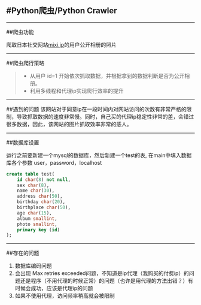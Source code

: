 #Python爬虫/Python Crawler
---
---
##爬虫功能

爬取日本社交网站[mixi.jp](www.mixi.jp)的用户公开相册的照片

---
##爬虫爬行策略

 > * 从用户 id=1 开始依次抓取数据，并根据拿到的数据判断是否为公开相册。
 > * 利用多线程和代理ip实现爬行效率的提升
 
---
##遇到的问题
该网站对于同意ip在一段时间内对网站访问的次数有非常严格的限制，导致抓取数据的速度非常慢。同时，自己买的代理ip稳定性非常的差，会错过很多数据，因此，该网站的图片抓取效率非常的感人。

---
##数据库设置

运行之前要新建一个mysql的数据库，然后新建一个test的表, 在main中填入数据库各个参数 user，password，localhost

```sql
create table test(
	id char(8) not null,
	sex char(8),
	name char(30),
	address char(50),
	birthday char(20),
	birthplace char(50),
	age char(15),
	album smallint,
	photo smallint,
	primary key (id)
);
```
---
##存在的问题

1. 数据库编码问题
2. 会出现 Max retries exceeded问题，不知道是ip代理（我购买的付费ip）的问题还是程序（不用代理的时候正常）的问题（也许是用代理的方法出错？）有时候会成功，应该是代理ip的问题
3. 如果不使用代理，访问频率稍高就会被限制


